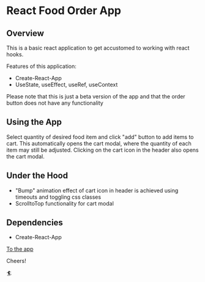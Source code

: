 # React Food Order App

## Overview

This is a basic react application to get accustomed to working with react hooks.

Features of this application:

- Create-React-App
- UseState, useEffect, useRef, useContext

Please note that this is just a beta version of the app and that the order button does not have any functionality

## Using the App

Select quantity of desired food item and click "add" button to add items to cart. This automatically opens the cart modal, where the quantity of each item may still be adjusted. Clicking on the cart icon in the header also opens the cart modal.

## Under the Hood

- "Bump" animation effect of cart icon in header is achieved using timeouts and toggling css classes
- ScrolltoTop functionality for cart modal

## Dependencies

- Create-React-App

[To the app](https://tino952.github.io/React-Food-Order-App/)

Cheers!

:surfer:
